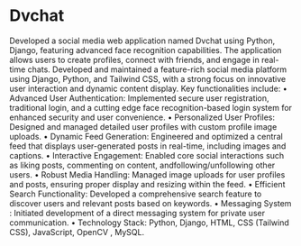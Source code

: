 # Dvchat
Developed a social media web application named Dvchat using Python, Django, featuring advanced face recognition capabilities. The application allows users to create profiles, connect with friends, and engage in real-time chats. 
Developed and maintained a feature-rich social media platform using Django, Python, and Tailwind CSS, with a 
strong focus on innovative user interaction and dynamic content display. Key functionalities include: 
• Advanced User Authentication: Implemented secure user registration, traditional login, and a cutting
edge face recognition-based login system for enhanced security and user convenience. 
• Personalized User Profiles: Designed and managed detailed user profiles with custom profile image 
uploads. 
• Dynamic Feed Generation: Engineered and optimized a central feed that displays user-generated posts in real-time, including images and captions. 
• Interactive Engagement: Enabled core social interactions such as liking posts, commenting on content, andfollowing/unfollowing other users. 
• Robust Media Handling: Managed image uploads for user profiles and posts, ensuring proper display and resizing
within the feed. 
• Efficient Search Functionality: Developed a comprehensive search feature to discover users and relevant posts based on keywords. 
• Messaging System : Initiated development of a direct messaging system for private user communication. 
• Technology Stack: Python, Django, HTML, CSS (Tailwind CSS), JavaScript, OpenCV , MySQL.